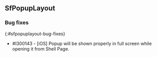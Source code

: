 ## SfPopupLayout

### Bug fixes
{:#sfpopuplayout-bug-fixes}

* \#I300143 - [iOS] Popup will be shown properly in full screen while opening it from Shell Page.